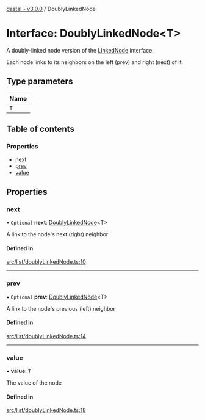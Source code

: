 [dastal - v3.0.0](../README.md) / DoublyLinkedNode

# Interface: DoublyLinkedNode<T\>

A doubly-linked node version of the [LinkedNode](linkednode.md) interface.

Each node links to its neighbors on the left (prev) and right (next) of it.

## Type parameters

| Name |
| :------ |
| `T` |

## Table of contents

### Properties

- [next](doublylinkednode.md#next)
- [prev](doublylinkednode.md#prev)
- [value](doublylinkednode.md#value)

## Properties

### next

• `Optional` **next**: [DoublyLinkedNode](doublylinkednode.md)<T\>

A link to the node's next (right) neighbor

#### Defined in

[src/list/doublyLinkedNode.ts:10](https://github.com/havelessbemore/dastal/blob/e94627b/src/list/doublyLinkedNode.ts#L10)

___

### prev

• `Optional` **prev**: [DoublyLinkedNode](doublylinkednode.md)<T\>

A link to the node's previous (left) neighbor

#### Defined in

[src/list/doublyLinkedNode.ts:14](https://github.com/havelessbemore/dastal/blob/e94627b/src/list/doublyLinkedNode.ts#L14)

___

### value

• **value**: `T`

The value of the node

#### Defined in

[src/list/doublyLinkedNode.ts:18](https://github.com/havelessbemore/dastal/blob/e94627b/src/list/doublyLinkedNode.ts#L18)
